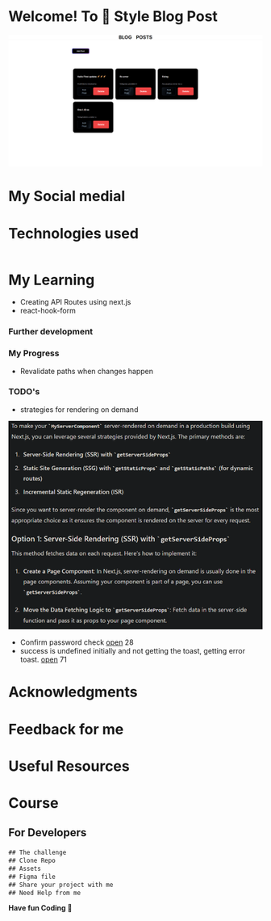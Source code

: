 # Welcome! To 👋 Style Blog Post
    
  <p align="left"> <a href="" target="_blank" rel="noreferrer"> <img src="./public/banner.png" alt="banner" /></a> </p>

# My Social medial

# Technologies used 
 <p style="display: flex; gap: 10px;">


 </p>

# My Learning 

  - Creating API Routes using next.js
  - react-hook-form
 
  ### Further development

  ### My Progress 
  - Revalidate paths when changes happen

  ### TODO's
  - strategies for rendering on demand
  <p align="left"> <a href="" target="_blank" rel="noreferrer"> <img src="./public/image.png" alt="banner" /></a> </p>

  - Confirm password check [open](./src/app/auth/sign-up/page.tsx) 28
  - success is undefined initially and not getting the toast, getting error toast. [open](./src/app/ui/Dialog.tsx) 71


# Acknowledgments

# Feedback for me 

# Useful Resources 

# Course 

## For Developers
    ## The challenge
    ## Clone Repo 
    ## Assets 
    ## Figma file 
    ## Share your project with me 
    ## Need Help from me 

**Have fun  Coding 🚀**
